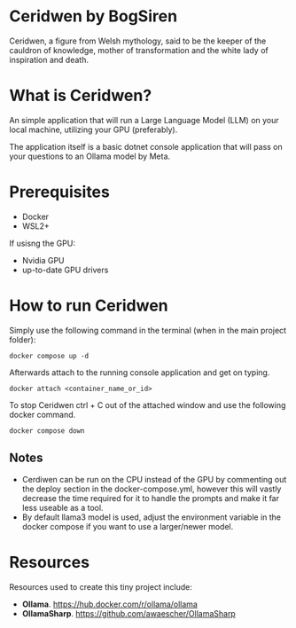 # Ceridwen by BogSiren 

Ceridwen, a figure from Welsh mythology, said to be the keeper of the cauldron of knowledge, mother of transformation and the white lady of inspiration and death.


# What is Ceridwen?

An simple application that will run a Large Language Model (LLM) on your local machine, utilizing your GPU (preferably). 

The application itself is a basic dotnet console application that will pass on your questions to an Ollama model by Meta. 


# Prerequisites 

* Docker
* WSL2+

If usisng the GPU:

* Nvidia GPU
* up-to-date GPU drivers 


# How to run Ceridwen

Simply use the following command in the terminal (when in the main project folder):

```
docker compose up -d
```

Afterwards attach to the running console application and get on typing. 

```
docker attach <container_name_or_id>
```

To stop Ceridwen ctrl + C out of the attached window and use the following docker command.

```
docker compose down
```

## Notes 

* Cerdiwen can be run on the CPU instead of the GPU by commenting out the deploy section in the docker-compose.yml, however this will vastly decrease the time required for it to handle the prompts and make it far less useable as a tool. 
* By default llama3 model is used, adjust the environment variable in the docker compose if you want to use a larger/newer model. 



# Resources 

Resources used to create this tiny project include: 

* **Ollama**. https://hub.docker.com/r/ollama/ollama
* **OllamaSharp**. https://github.com/awaescher/OllamaSharp